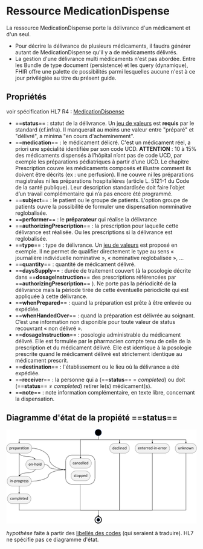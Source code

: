 # Ressource MedicationDispense

La ressource MedicationDispense porte la délivrance d'un médicament et d'un seul.

- Pour décrire la délivrance de plusieurs médicaments, il faudra générer autant de MedicationDispense qu'il y a de médicaments délivrés.
- La gestion d'une délivrance multi médicaments n'est pas abordée. Entre les Bundle de type document (persistence) et les query (dynamique), FHIR offre une palette de possibilités parmi lesquelles aucune n'est à ce jour privilégiée au titre du présent guide.

## Propriétés

voir spécification HL7 R4 : [MedicationDispense](https://hl7.org/fhir/R4/medicationdispense.html)

- ==**status**== : statut de la délivrance. Un [jeu de valeurs](https://hl7.org/fhir/R4/valueset-medicationdispense-status.html) est **requis** par le standard (cf.infra). Il manquerait au moins une valeur entre "préparé" et "délivré", a minima "en cours d'acheminement".
- ==**medication**== : le médicament délicré. C'est un médicament réel, a priori une spécialité identifiée par son code UCD.
  **ATTENTION** : 10 à 15% des médicaments dispensés à l’hôpital n’ont pas de code UCD, par exemple les préparations pédiatriques à partir d’une UCD.
Le chapitre Prescription couvre les médicaments composés et illustre comment ils doivent être décrits (ex : une perfusion). Il ne couvre ni les préparations magistrales ni les préparations hospitalières (article L. 5121-1 du Code de la santé publique). Leur description standardisée doit faire l’objet d’un travail complémentaire qui n’a pas encore été programmé.
- ==**subject**== : le patient ou le groupe de patients. L'option groupe de patients ouvre la possibilité de formuler une dispensation nomminative reglobalisée.
- ==**performer**== : le **préparateur** qui réalise la délivrance
- ==**authorizingPrescription**== : la prescription pour laquelle cette délivrance est réalisée. Ou les prescriptions si la délivrance est reglobalisée.
- ==**type**== : type de délivrance. Un [jeu de valeurs](https://hl7.org/fhir/R4/v3/ActPharmacySupplyType/vs.html) est proposé en exemple. Il ne permet de qualifier directement le type au sens « journalière individuelle nominative », « nominative reglobalisée », …
- ==**quantity**== : quantité de médicament délivré.
- ==**daysSupply**== : durée de traitement couvert (à la posologie décrite dans ==**dosageInstruction**== des prescriptions référencées par ==**authorizingPrescription**== ). Ne porte pas la périodicité de la délivrance mais la période tirée de cette éventuelle périodicité qui est appliquée à cette délivrance.
- ==**whenPrepared**== : quand la préparation est prête à être enlevée ou expédiée.
- ==**whenHandedOver**== : quand la préparation est délivrée au soignant. C’est une information non disponible pour toute valeur de status recouvrant « non délivré ».
- ==**dosageInstruction**== : posologie administrable du médicament délivré. Elle est formulée par le pharmacien compte tenu de celle de la prescription et du médicament délivré. Elle est identique à la posologie prescrite quand le médicament délivré est strictement identique au médicament prescrit.
- ==**destination**== : l'établissement ou le lieu où la délivrance a été expédiée.
- ==**receiver**== : la personne qui a (==**status**== = *completed*) ou doit (==**status**== ≠ *completed*) retirer le(s) médicament(s).
- ==**note**== : note information complémentaire, en texte libre, concernant la dispensation.

## Diagramme d'état de la propiété ==**status**==

![Dispendation-DiagrammeEtat](../images/Dispensation1.png)

*hypothèse* faite à partir des [libellés des codes](https://hl7.org/fhir/R4/valueset-medicationdispense-status.html) (qui seraient à traduire). HL7 ne spécifie pas ce diagramme d'état.
